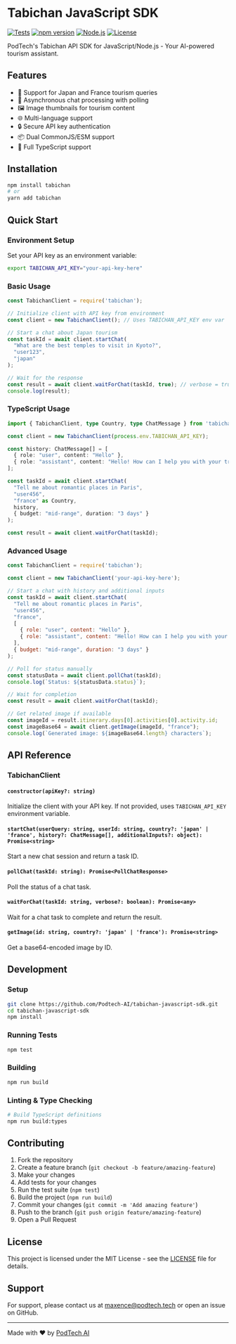 # Tabichan JavaScript SDK

[![Tests](https://github.com/Podtech-AI/tabichan-javascript-sdk/actions/workflows/test.yml/badge.svg)](https://github.com/Podtech-AI/tabichan-javascript-sdk/actions/workflows/test.yml)
[![npm version](https://badge.fury.io/js/tabichan.svg)](https://badge.fury.io/js/tabichan)
[![Node.js](https://img.shields.io/badge/node.js-14+-green.svg)](https://nodejs.org/)
[![License](https://img.shields.io/badge/License-MIT-yellow.svg)](https://opensource.org/licenses/MIT)

PodTech's Tabichan API SDK for JavaScript/Node.js - Your AI-powered tourism assistant.

## Features

- 🗾 Support for Japan and France tourism queries
- 🔄 Asynchronous chat processing with polling
- 🖼️ Image thumbnails for tourism content
- 🌐 Multi-language support
- 🔒 Secure API key authentication
- 📦 Dual CommonJS/ESM support
- 🎯 Full TypeScript support

## Installation

```bash
npm install tabichan
# or
yarn add tabichan
```

## Quick Start

### Environment Setup

Set your API key as an environment variable:

```bash
export TABICHAN_API_KEY="your-api-key-here"
```

### Basic Usage

```javascript
const TabichanClient = require('tabichan');

// Initialize client with API key from environment
const client = new TabichanClient(); // Uses TABICHAN_API_KEY env var

// Start a chat about Japan tourism
const taskId = await client.startChat(
  "What are the best temples to visit in Kyoto?",
  "user123",
  "japan"
);

// Wait for the response
const result = await client.waitForChat(taskId, true); // verbose = true
console.log(result);
```

### TypeScript Usage

```typescript
import { TabichanClient, type Country, type ChatMessage } from 'tabichan';

const client = new TabichanClient(process.env.TABICHAN_API_KEY);

const history: ChatMessage[] = [
  { role: "user", content: "Hello" },
  { role: "assistant", content: "Hello! How can I help you with your travel plans?" }
];

const taskId = await client.startChat(
  "Tell me about romantic places in Paris",
  "user456",
  "france" as Country,
  history,
  { budget: "mid-range", duration: "3 days" }
);

const result = await client.waitForChat(taskId);
```

### Advanced Usage

```javascript
const TabichanClient = require('tabichan');

const client = new TabichanClient('your-api-key-here');

// Start a chat with history and additional inputs
const taskId = await client.startChat(
  "Tell me about romantic places in Paris",
  "user456",
  "france",
  [
    { role: "user", content: "Hello" },
    { role: "assistant", content: "Hello! How can I help you with your travel plans?" }
  ],
  { budget: "mid-range", duration: "3 days" }
);

// Poll for status manually
const statusData = await client.pollChat(taskId);
console.log(`Status: ${statusData.status}`);

// Wait for completion
const result = await client.waitForChat(taskId);

// Get related image if available
const imageId = result.itinerary.days[0].activities[0].activity.id;
const imageBase64 = await client.getImage(imageId, "france");
console.log(`Generated image: ${imageBase64.length} characters`);
```

## API Reference

### TabichanClient

#### `constructor(apiKey?: string)`

Initialize the client with your API key. If not provided, uses `TABICHAN_API_KEY` environment variable.

#### `startChat(userQuery: string, userId: string, country?: 'japan' | 'france', history?: ChatMessage[], additionalInputs?: object): Promise<string>`

Start a new chat session and return a task ID.

#### `pollChat(taskId: string): Promise<PollChatResponse>`

Poll the status of a chat task.

#### `waitForChat(taskId: string, verbose?: boolean): Promise<any>`

Wait for a chat task to complete and return the result.

#### `getImage(id: string, country?: 'japan' | 'france'): Promise<string>`

Get a base64-encoded image by ID.

## Development

### Setup

```bash
git clone https://github.com/Podtech-AI/tabichan-javascript-sdk.git
cd tabichan-javascript-sdk
npm install
```

### Running Tests

```bash
npm test
```

### Building

```bash
npm run build
```

### Linting & Type Checking

```bash
# Build TypeScript definitions
npm run build:types
```

## Contributing

1. Fork the repository
2. Create a feature branch (`git checkout -b feature/amazing-feature`)
3. Make your changes
4. Add tests for your changes
5. Run the test suite (`npm test`)
6. Build the project (`npm run build`)
7. Commit your changes (`git commit -m 'Add amazing feature'`)
8. Push to the branch (`git push origin feature/amazing-feature`)
9. Open a Pull Request

## License

This project is licensed under the MIT License - see the [LICENSE](LICENSE) file for details.

## Support

For support, please contact us at [maxence@podtech.tech](mailto:maxence@podtech.tech) or open an issue on GitHub.

---

Made with ❤️ by [PodTech AI](https://podtech.tech)